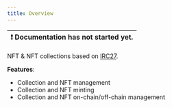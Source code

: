 ```yaml
---
title: Overview
---
```


| :exclamation:  Documentation has not started yet. |
|-------------------------------------------------- |

NFT & NFT collections based on [IRC27](https://github.com/iotaledger/tips/blob/main/tips/TIP-0027/tip-0027.md).

__Features__:
- Collection and NFT management
- Collection and NFT minting 
- Collection and NFT on-chain/off-chain management

<!-- - Create NFT Collection
    - IPFS Upload / Metadata processing
- Create NFT
- Update NFT Collection
- Mint NFT Collection
- Deposit NFT
- Withdraw NFT -->